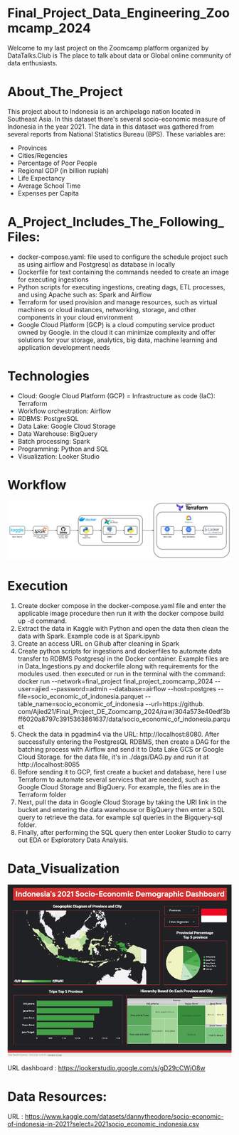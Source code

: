 # Final_Project_Data_Engineering_Zoomcamp_2024

Welcome to my last project on the Zoomcamp platform organized by DataTalks.Club is The place to talk about data or Global online community of data enthusiasts.

# About_The_Project

This project about to Indonesia is an archipelago nation located in Southeast Asia. In this dataset there's several socio-economic measure of Indonesia in the year 2021. The data in this dataset was gathered from several reports from National Statistics Bureau (BPS). These variables are:

- Provinces
- Cities/Regencies
- Percentage of Poor People
- Regional GDP (in billion rupiah)
- Life Expectancy
- Average School Time
- Expenses per Capita

# A_Project_Includes_The_Following_Files:

- docker-compose.yaml: file used to configure the schedule project such as using airflow and Postgresql as database in locally
- Dockerfile for text containing the commands needed to create an image for executing ingestions
- Python scripts for executing ingestions, creating dags, ETL processes, and using Apache such as: Spark and Airflow
- Terraform for used provision and manage resources, such as virtual machines or cloud instances, networking, storage, and other components in your cloud environment
- Google Cloud Platform (GCP) is a cloud computing service product owned by Google. in the cloud it can minimize complexity and offer solutions for your storage, analytics, big data, machine learning and application development needs

# Technologies

- Cloud: Google Cloud Platform (GCP)
= Infrastructure as code (IaC): Terraform
- Workflow orchestration: Airflow
- RDBMS: PostgreSQL
- Data Lake: Google Cloud Storage
- Data Warehouse: BigQuery
- Batch processing: Spark
- Programming: Python and SQL
- Visualization: Looker Studio 

# Workflow

![Architecture Overview](./Images/Pipeline.png)

# Execution

1. Create docker compose in the docker-compose.yaml file and enter the applicable image procedure then run it with the docker compose build up -d command.
2. Extract the data in Kaggle with Python and open the data then clean the data with Spark. Example code is at Spark.ipynb
3. Create an access URL on Gihub after cleaning in Spark
4. Create python scripts for ingestions and dockerfiles to automate data transfer to RDBMS Postgresql in the Docker container. Example files are in Data_Ingestions.py and dockerfile along with requirements for the modules used. then executed or run in the terminal with the command:
docker run --network=final_project final_project_zoomcamp_2024 --user=ajied --password=admin --database=airflow --host=postgres --file=socio_economic_of_indonesia.parquet --table_name=socio_economic_of_indonesia --url=https://github. com/Ajied21/Final_Project_DE_Zoomcamp_2024/raw/304a573e40edf3bff6020a8797c3915363861637/data/socio_economic_of_indonesia.parquet
5. Check the data in pgadmin4 via the URL: http://localhost:8080. After successfully entering the PostgresQL RDBMS, then create a DAG for the batching process with Airflow and send it to Data Lake GCS or Google Cloud Storage. for the data file, it's in ./dags/DAG.py and run it at http://localhost:8085
6. Before sending it to GCP, first create a bucket and database, here I use Terraform to automate several services that are needed, such as: Google Cloud Storage and BigQuery. For example, the files are in the Terraform folder
6. Next, pull the data in Google Cloud Storage by taking the URI link in the bucket and entering the data warehouse or BigQuery then enter a SQL query to retrieve the data. for example sql queries in the Bigquery-sql folder.
7. Finally, after performing the SQL query then enter Looker Studio to carry out EDA or Exploratory Data Analysis.

# Data_Visualization

![Architecture Overview](./Images/analytics.png)

URL dashboard : https://lookerstudio.google.com/s/gD29cCWjO8w 

# Data Resources:

URL : https://www.kaggle.com/datasets/dannytheodore/socio-economic-of-indonesia-in-2021?select=2021socio_economic_indonesia.csv
